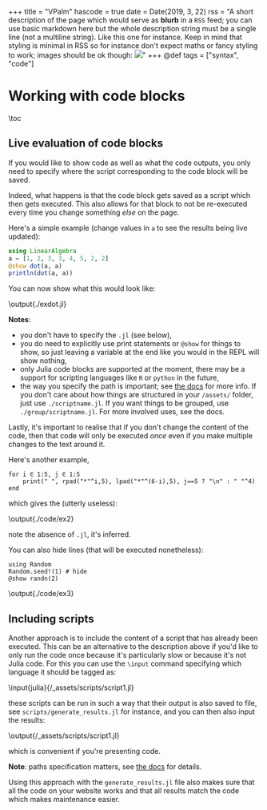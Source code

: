 +++
title = "VPalm"
hascode = true
date = Date(2019, 3, 22)
rss = "A short description of the page which would serve as **blurb** in a `RSS` feed; you can use basic markdown here but the whole description string must be a single line (not a multiline string). Like this one for instance. Keep in mind that styling is minimal in RSS so for instance don't expect maths or fancy styling to work; images should be ok though: ![](https://upload.wikimedia.org/wikipedia/en/3/32/Rick_and_Morty_opening_credits.jpeg)"
+++
@def tags = ["syntax", "code"]

# Working with code blocks

\toc

## Live evaluation of code blocks

If you would like to show code as well as what the code outputs, you only need to specify where the script corresponding to the code block will be saved.

Indeed, what happens is that the code block gets saved as a script which then gets executed.
This also allows for that block to not be re-executed every time you change something _else_ on the page.

Here's a simple example (change values in `a` to see the results being live updated):

```julia:./exdot.jl
using LinearAlgebra
a = [1, 2, 3, 3, 4, 5, 2, 2]
@show dot(a, a)
println(dot(a, a))
```

You can now show what this would look like:

\output{./exdot.jl}

**Notes**:
* you don't have to specify the `.jl` (see below),
* you do need to explicitly use print statements or `@show` for things to show, so just leaving a variable at the end like you would in the REPL will show nothing,
* only Julia code blocks are supported at the moment, there may be a support for scripting languages like `R` or `python` in the future,
* the way you specify the path is important; see [the docs](https://tlienart.github.io/franklindocs/code/index.html#more_on_paths) for more info. If you don't care about how things are structured in your `/assets/` folder, just use `./scriptname.jl`. If you want things to be grouped, use `./group/scriptname.jl`. For more involved uses, see the docs.

Lastly, it's important to realise that if you don't change the content of the code, then that code will only be executed _once_ even if you make multiple changes to the text around it.

Here's another example,

```julia:./code/ex2
for i ∈ 1:5, j ∈ 1:5
    print(" ", rpad("*"^i,5), lpad("*"^(6-i),5), j==5 ? "\n" : " "^4)
end
```

which gives the (utterly useless):

\output{./code/ex2}

note the absence of `.jl`, it's inferred.

You can also hide lines (that will be executed nonetheless):

```julia:./code/ex3
using Random
Random.seed!(1) # hide
@show randn(2)
```

\output{./code/ex3}


## Including scripts

Another approach is to include the content of a script that has already been executed.
This can be an alternative to the description above if you'd like to only run the code once because it's particularly slow or because it's not Julia code.
For this you can use the `\input` command specifying which language it should be tagged as:


\input{julia}{/_assets/scripts/script1.jl} <!--_-->


these scripts can be run in such a way that their output is also saved to file, see `scripts/generate_results.jl` for instance, and you can then also input the results:

\output{/_assets/scripts/script1.jl} <!--_-->

which is convenient if you're presenting code.

**Note**: paths specification matters, see [the docs](https://tlienart.github.io/franklindocs/code/index.html#more_on_paths) for details.

Using this approach with the `generate_results.jl` file also makes sure that all the code on your website works and that all results match the code which makes maintenance easier.
